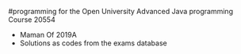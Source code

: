 
#programming for the Open University Advanced Java programming Course 20554 <br>

- Maman Of 2019A
- Solutions as codes from the exams database
<br>




